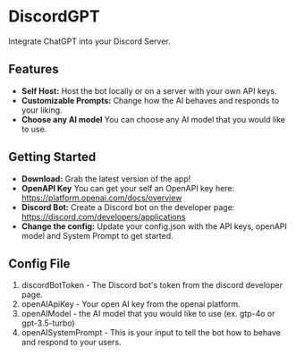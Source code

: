 ﻿# DiscordGPT

Integrate ChatGPT into your Discord Server.

## Features

- **Self Host:** Host the bot locally or on a server with your own API keys.
- **Customizable Prompts:** Change how the AI behaves and responds to your liking.
- **Choose any AI model** You can choose any AI model that you would like to use.

## Getting Started

- **Download:** Grab the latest version of the app!
- **OpenAPI Key** You can get your self an OpenAPI key here: https://platform.openai.com/docs/overview
- **Discord Bot:** Create a Discord bot on the developer page: https://discord.com/developers/applications
- **Change the config:** Update your config.json with the API keys, openAPI model and System Prompt to get started.

## Config File

1. discordBotToken - The Discord bot's token from the discord developer page.
2. openAIApiKey - Your open AI key from the openai platform.
3. openAIModel - the AI model that you would like to use (ex. gtp-4o or gpt-3.5-turbo)
4. openAISystemPrompt - This is your input to tell the bot how to behave and respond to your users.
